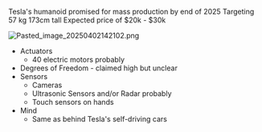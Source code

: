 Tesla's humanoid promised for mass production by end of 2025
Targeting 57 kg
173cm tall
Expected price of $20k - $30k

![Pasted_image_20250402142102.png](pasted_image_20250402142102.png)

* Actuators
  * 40 electric motors probably
* Degrees of Freedom - claimed high but unclear
* Sensors
  * Cameras
  * Ultrasonic Sensors and/or Radar probably
  * Touch sensors on hands
* Mind
  * Same as behind Tesla's self-driving cars
